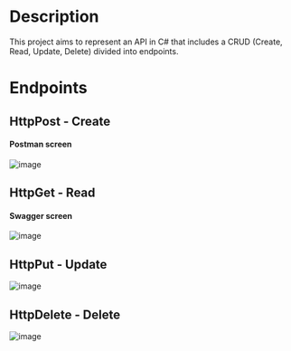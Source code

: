 # Description
This project aims to represent an API in C# that includes a CRUD (Create, Read, Update, Delete) divided into endpoints.


# Endpoints
## HttpPost - Create
   #### Postman screen
   ![image](https://github.com/user-attachments/assets/0011195d-77cb-47ab-a8d9-a6349c2c7c85)

## HttpGet - Read
  #### Swagger screen
  ![image](https://github.com/user-attachments/assets/db303de6-6c21-47db-8846-44e3078c31ec)

## HttpPut - Update
  ![image](https://github.com/user-attachments/assets/913e40e7-eec1-4ee1-afa4-40afcb5f81f7)

## HttpDelete - Delete
  ![image](https://github.com/user-attachments/assets/dff1cae7-8478-471a-8771-c82f1b927028)



